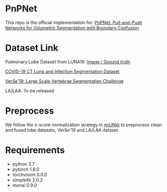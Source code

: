 # PnPNet

This repo is the official implementation for: [PnPNet: Pull-and-Push Networks for Volumetric Segmentation with Boundary Confusion](https://arxiv.org/abs/2303.17967)


# Dataset Link
Pulmonary Lobe Dataset from LUNA16: [Image](https://luna16.grand-challenge.org/)[ / Ground truth](https://github.com/deep-voxel/automatic_pulmonary_lobe_segmentation_using_deep_learning)

[COVID-19 CT Lung and Infection Segmentation Dataset](https://ieee-dataport.org/open-access/pulmonary-lobe-segmentation-covid-19-ct-scans)

[VerSe'19: Large Scale Vertebrae Segmentation Challenge](https://verse2019.grand-challenge.org/)  

LA/LAA: To be released

# Preprocess
We follow the z-score normalization strategy in [nnUNet](https://github.com/MIC-DKFZ/nnUNet) to preprocess clean and fused lobe datasets, VerSe'19 and LA/LAA dataset.

# Requirements
* python 3.7  
* pytorch 1.8.0  
* torchvision 0.9.0  
* simpleitk 2.0.2
* monai 0.9.0

